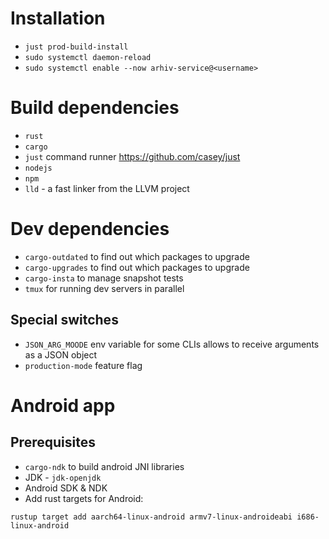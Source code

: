 # Installation
* `just prod-build-install`
* `sudo systemctl daemon-reload`
* `sudo systemctl enable --now arhiv-service@<username>`

# Build dependencies
* `rust`
* `cargo`
* `just` command runner https://github.com/casey/just
* `nodejs`
* `npm`
* `lld` - a fast linker from the LLVM project

# Dev dependencies
* `cargo-outdated` to find out which packages to upgrade
* `cargo-upgrades` to find out which packages to upgrade
* `cargo-insta` to manage snapshot tests
* `tmux` for running dev servers in parallel

## Special switches
* `JSON_ARG_MOODE` env variable for some CLIs allows to receive arguments as a JSON object
* `production-mode` feature flag

# Android app

## Prerequisites
* `cargo-ndk` to build android JNI libraries
* JDK - `jdk-openjdk`
* Android SDK & NDK
* Add rust targets for Android: 
```
rustup target add aarch64-linux-android armv7-linux-androideabi i686-linux-android
```
